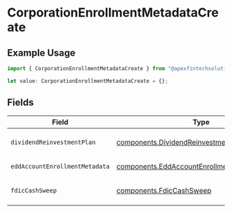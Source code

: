 # CorporationEnrollmentMetadataCreate

## Example Usage

```typescript
import { CorporationEnrollmentMetadataCreate } from "@apexfintechsolutions/ascend-sdk/models/components";

let value: CorporationEnrollmentMetadataCreate = {};
```

## Fields

| Field                                                                                                          | Type                                                                                                           | Required                                                                                                       | Description                                                                                                    | Example                                                                                                        |
| -------------------------------------------------------------------------------------------------------------- | -------------------------------------------------------------------------------------------------------------- | -------------------------------------------------------------------------------------------------------------- | -------------------------------------------------------------------------------------------------------------- | -------------------------------------------------------------------------------------------------------------- |
| `dividendReinvestmentPlan`                                                                                     | [components.DividendReinvestmentPlan](../../models/components/dividendreinvestmentplan.md)                     | :heavy_minus_sign:                                                                                             | Option to auto-enroll in Dividend Reinvestment; defaults to DIVIDEND_REINVESTMENT_ENROLL                       | DIVIDEND_REINVESTMENT_ENROLL                                                                                   |
| `eddAccountEnrollmentMetadata`                                                                                 | [components.EddAccountEnrollmentMetadataCreate](../../models/components/eddaccountenrollmentmetadatacreate.md) | :heavy_minus_sign:                                                                                             | Enrollment metadata for Entity Accounts                                                                        |                                                                                                                |
| `fdicCashSweep`                                                                                                | [components.FdicCashSweep](../../models/components/fdiccashsweep.md)                                           | :heavy_minus_sign:                                                                                             | Option to auto-enroll in FDIC cash sweep; defaults to FDIC_CASH_SWEEP_ENROLL                                   | FDIC_CASH_SWEEP_ENROLL                                                                                         |